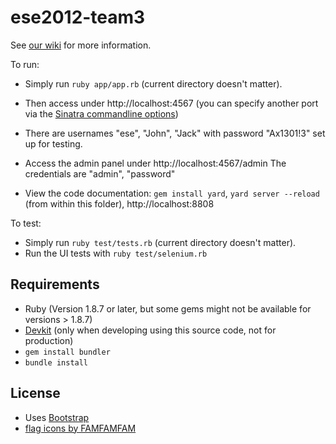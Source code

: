 ese2012-team3
=============

See [our wiki](https://github.com/ese-unibe-ch/ese2012-team3/wiki) for more information.

To run:

* Simply run `ruby app/app.rb` (current directory doesn't matter). 
* Then access under http://localhost:4567 (you can specify another port via the [Sinatra commandline options](http://www.sinatrarb.com/intro.html#Command%20Line))
* There are usernames "ese", "John", "Jack" with password "Ax1301!3" set up for testing.

* Access the admin panel under http://localhost:4567/admin The credentials are "admin", "password"

* View the code documentation: `gem install yard`, `yard server --reload` (from within this folder), http://localhost:8808 

To test: 

* Simply run `ruby test/tests.rb` (current directory doesn't matter).
* Run the UI tests with `ruby test/selenium.rb`

## Requirements 
* Ruby (Version 1.8.7 or later, but some gems might not be available for versions > 1.8.7)
* [Devkit](https://github.com/oneclick/rubyinstaller/wiki/Development-Kit) (only when developing using this source code, not for production)
* `gem install bundler`
* `bundle install`

## License

* Uses [Bootstrap](http://twitter.github.com/bootstrap/)
* [flag icons by FAMFAMFAM](http://www.famfamfam.com/lab/icons/flags/)